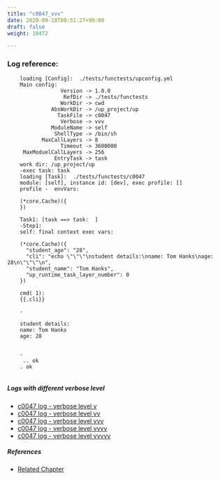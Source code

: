 ```yaml
---
title: "c0047_vvv"
date: 2020-09-18T00:51:27+99:00
draft: false
weight: 10472

---
```


### Log reference: <no value>

```
    loading [Config]:  ./tests/functests/upconfig.yml
    Main config:
                 Version -> 1.0.0
                  RefDir -> ./tests/functests
                 WorkDir -> cwd
              AbsWorkDir -> /up_project/up
                TaskFile -> c0047
                 Verbose -> vvv
              ModuleName -> self
               ShellType -> /bin/sh
           MaxCallLayers -> 8
                 Timeout -> 3600000
     MaxModuelCallLayers -> 256
               EntryTask -> task
    work dir: /up_project/up
    -exec task: task
    loading [Task]:  ./tests/functests/c0047
    module: [self], instance id: [dev], exec profile: []
    profile -  envVars:
    
    (*core.Cache)({
    })
    
    Task1: [task ==> task:  ]
    -Step1:
    self: final context exec vars:
    
    (*core.Cache)({
      "student_age": "28",
      "cli": "echo \"\"\"\nstudent details:\nname: Tom Hanks\nage: 28\n\"\"\"\n",
      "student_name": "Tom Hanks",
      "up_runtime_task_layer_number": 0
    })
    
    cmd( 1):
    {{.cli}}
    
    -
    
    student details:
    name: Tom Hanks
    age: 28
    
    
    -
     .. ok
    . ok
    
```

##### Logs with different verbose level
* [c0047 log - verbose level v](../../logs/c0047_v)
* [c0047 log - verbose level vv](../../logs/c0047_vv)
* [c0047 log - verbose level vvv](../../logs/c0047_vvv)
* [c0047 log - verbose level vvvv](../../logs/c0047_vvvv)
* [c0047 log - verbose level vvvvv](../../logs/c0047_vvvvv)

##### References
* [Related Chapter](../../design-patterns/c0047)
